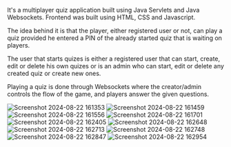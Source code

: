 It's a multiplayer quiz application built using Java Servlets and Java Websockets. Frontend was built using HTML, CSS and Javascript. 

The idea behind it is that the player, either registered user or not, can play a quiz provided he entered a PIN of the already started quiz that is waiting on players.

The user that starts quizes is either a registered user that can start, create, edit or delete his own quizes or is an admin who can start, edit or delete any created quiz or create new ones.

Playing a quiz is done through Websockets where the creator/admin controls the flow of the game, and players answer the given questions.


![Screenshot 2024-08-22 161353](https://github.com/user-attachments/assets/b1bcf59b-62b7-43e1-9029-195cb612c5a9)
![Screenshot 2024-08-22 161459](https://github.com/user-attachments/assets/54a66703-e4c5-4e14-87cb-26ebd7fbb196)
![Screenshot 2024-08-22 161556](https://github.com/user-attachments/assets/11e842d6-d5eb-4b0a-b2e1-dcf66af8e314)
![Screenshot 2024-08-22 161701](https://github.com/user-attachments/assets/344d553e-d1fd-4883-8f79-8267e0b98a28)
![Screenshot 2024-08-22 162405](https://github.com/user-attachments/assets/3888a8d0-b2f6-4f0f-841b-22d61282317d)
![Screenshot 2024-08-22 162648](https://github.com/user-attachments/assets/2cede413-66dd-47cd-9c86-6dc43bc9a993)
![Screenshot 2024-08-22 162713](https://github.com/user-attachments/assets/d0c02e5f-d2cd-44e8-9aa7-6cdb9d075fff)
![Screenshot 2024-08-22 162748](https://github.com/user-attachments/assets/a973b81d-45bf-44c7-8eae-27a28168c4b6)
![Screenshot 2024-08-22 162847](https://github.com/user-attachments/assets/9d12dc9a-9466-4f28-91fa-1b233b8d1130)
![Screenshot 2024-08-22 162954](https://github.com/user-attachments/assets/1438f477-0aac-45cb-9746-78997587b676)











